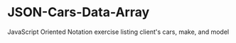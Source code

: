 # JSON-Cars-Data-Array

<p> JavaScript Oriented Notation exercise listing client's cars, make, and model</p>
